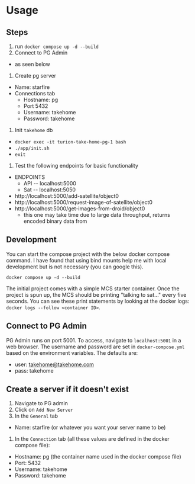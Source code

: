 # Usage

## Steps

1. run `docker compose up -d --build`
1. Connect to PG Admin
  - as seen below
1. Create pg server
  - Name: starfire
  - Connections tab
    - Hostname: pg
    - Port 5432
    - Username: takehome
    - Password: takehome
1. Init `takehome` db
  - `docker exec -it turion-take-home-pg-1 bash`
  - `./app/init.sh`
  - `exit`
1. Test the following endpoints for basic functionality
  - ENDPOINTS
    - API -- localhost:5000
    - Sat -- localhost:5050
  - http://localhost:5000/add-satellite/object0
  - http://localhost:5000/request-image-of-satellite/object0
  - http://localhost:5000/get-images-from-droid/object0
    - this one may take time due to large data throughput, returns encoded binary data from 

## Development
You can start the compose project with the below docker compose command. I have found that using bind mounts help me with local development but is not necessary (you can google this).
```
docker compose up -d --build
```
The initial project comes with a simple MCS starter container. Once the project is spun up, the MCS should be printing "talking to sat..." every five seconds. You can see these print statements by looking at the docker logs: `docker logs --follow <container ID>`.

## Connect to PG Admin
PG Admin runs on port 5001. To access, navigate to `localhost:5001` in a web browser. The username and password are set in `docker-compose.yml` based on the environment variables. The defaults are:
  - user: takehome@takehome.com
  - pass: takehome

## Create a server if it doesn't exist
1. Navigate to PG admin
1. Click on `Add New Server`
1. In the `General` tab
  - Name: starfire (or whatever you want your server name to be)
1. In the `Connection` tab (all these values are defined in the docker compose file):
  - Hostname: pg (the container name used in the docker compose file)
  - Port: 5432
  - Username: takehome 
  - Password: takehome
